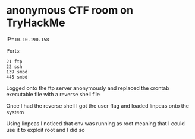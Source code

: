 # anonymous CTF room on TryHackMe

IP=`10.10.190.158`

Ports:
```
21 ftp
22 ssh
139 smbd
445 smbd 
```

Logged onto the ftp server anonymously and replaced the crontab executable file with a reverse shell file

Once I had the reverse shell I got the user flag and loaded linpeas onto the system 

Using linpeas I noticed that env was running as root meaning that I could use it to exploit root and I did so

